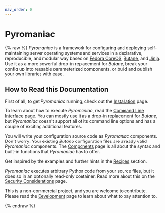 ```yaml
---
nav_order: 0
---
```


# Pyromaniac
{% raw %}
*Pyromaniac* is a framework for configuring and deploying self-maintaining
server operating systems and services in a declarative, reproducible, and
modular way based on [Fedora CoreOS][fcos], [Butane][butane], and
[Jinja][jinja]. Use it as a more powerful drop-in replacement for *Butane*,
break your config up into reusable parameterized components, or build and
publish your own libraries with ease.

[fcos]: https://fedoraproject.org/coreos/
[butane]: https://coreos.github.io/butane/
[jinja]: https://jinja.palletsprojects.com/

## How to Read this Documentation
First of all, to get *Pyromaniac* running, check out the
[Installation][installation] page.

To learn about how to execute *Pyromaniac*, read the [Command Line
Interface][cli] page. You can mostly use it as a drop-in replacement for
*Butane*, but *Pyromaniac* doesn't support all of its command line options and
has a couple of exciting additional features.

You will write your configuration source code as *Pyromaniac* components. Don't
worry: Your existing *Butane* configuration files are already valid
*Pyromaniac* components. The [Components][components] page is all about the
syntax and built-in functions that *Pyromaniac* has to offer.

Get inspired by the examples and further hints in the [Recipes][recipes]
section.

*Pyromaniac* executes arbitrary Python code from your source files, but it does
so in an optionally read-only container. Read more about this on the [Security
Considerations][security] page.

This is a non-commercial project, and you are welcome to contribute. Please
read the [Development][development] page to learn about what to pay attention
to.

[installation]: installation.html
[cli]: cli.html
[components]: components.html
[recipes]: recipes.html
[security]: security.html
[development]: development.html
{% endraw %}

